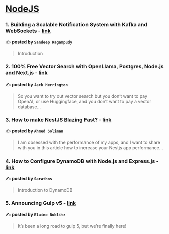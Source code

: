 
<h1><a href=https://medium.com/tag/nodejs/recommended target="_blank" rel="noopener noreferrer">NodeJS</a></h1>
<h3>1. Building a Scalable Notification System with Kafka and WebSockets - <a href="https://medium.com/@sandeep.ragampudy/building-a-scalable-notification-system-with-kafka-and-websockets-a90ab8e656b9" target="_blank" rel="noopener noreferrer">link</a></h3>

✍️ **posted by `Sandeep Ragampudy`**

<blockquote>Introduction</blockquote>

<h3>2. 100% Free Vector Search with OpenLlama, Postgres, Node.js and Next.js - <a href="https://medium.com/javascript-in-plain-english/100-free-vector-search-with-openllama-postgres-nodejs-and-nextjs-e496856766f7" target="_blank" rel="noopener noreferrer">link</a></h3>

✍️ **posted by `Jack Herrington`**

<blockquote>So you want to try out vector search but you don’t want to pay OpenAI, or use Huggingface, and you don’t want to pay a vector database…</blockquote>

<h3>3. How to make NestJS Blazing Fast? - <a href="https://medium.com/@ahmed.soliman/how-to-make-nestjs-blazing-fast-5949e178346f" target="_blank" rel="noopener noreferrer">link</a></h3>

✍️ **posted by `Ahmed Soliman`**

<blockquote>I am obsessed with the performance of my apps, and I want to share with you in this article how to increase your Nestjs app performance…</blockquote>

<h3>4. How to Configure DynamoDB with Node.js and Express.js - <a href="https://medium.com/@sarathos584/how-to-configure-dynamodb-with-node-js-and-express-js-cca63f4d9f94" target="_blank" rel="noopener noreferrer">link</a></h3>

✍️ **posted by `Sarathos`**

<blockquote>Introduction to DynamoDB</blockquote>

<h3>5. Announcing Gulp v5 - <a href="https://medium.com/gulpjs/announcing-gulp-v5-c67d077dbdb7" target="_blank" rel="noopener noreferrer">link</a></h3>

✍️ **posted by `Blaine Bublitz`**

<blockquote>It’s been a long road to gulp 5, but we’re finally here!</blockquote>

